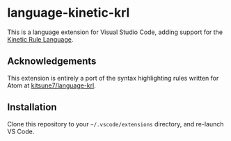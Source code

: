 # language-kinetic-krl

This is a language extension for Visual Studio Code, adding support for the
[Kinetic Rule Language](https://en.wikipedia.org/wiki/Kinetic_Rule_Language).

## Acknowledgements

This extension is entirely a port of the syntax highlighting rules written for
Atom at [kitsune7/language-krl](https://github.com/kitsune7/language-krl/).

## Installation

Clone this repository to your `~/.vscode/extensions` directory, and re-launch
VS Code.